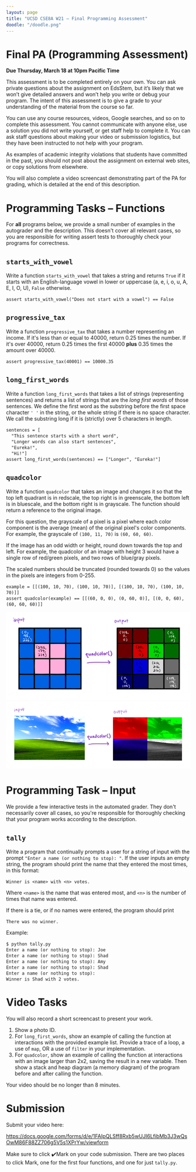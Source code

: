 ```yaml
---
layout: page
title: "UCSD CSE8A W21 – Final Programming Assessment"
doodle: "/doodle.png"
---
```


# Final PA (Programming Assessment)

**Due Thursday, March 18 at 10pm Pacific Time**

This assessment is to be completed entirely on your own. You can ask private questions about the assignment on EdsStem, but it’s likely that we won’t give detailed answers and won’t help you write or debug your program. The intent of this assessment is to give a grade to your understanding of the material from the course so far.

You can use any course resources, videos, Google searches, and so on to complete this assessment. You cannot communicate with anyone else, use a solution you did not write yourself, or get staff help to complete it. You can ask staff questions about making your video or submission logistics, but they have been instructed to not help with your program.

As examples of academic integrity violations that students have committed in the past, you should not post about the assignment on external web sites, or copy solutions from elsewhere.

You will also complete a video screencast demonstrating part of the PA for grading, which is detailed at the end of this description.

# Programming Tasks – Functions

For **all** programs below, we provide a small number of examples in the autograder and the description. This doesn't cover all relevant cases, so you are responsible for writing assert tests to thoroughly check your programs for correctness.

## `starts_with_vowel`

Write a function `starts_with_vowel` that takes a string and returns `True` if it starts with an English-language vowel in lower or uppercase (a, e, i, o, u, A, E, I, O, U), `False` otherwise.

```
assert starts_with_vowel("Does not start with a vowel") == False
```

## `progressive_tax`

Write a function `progressive_tax` that takes a number representing an income. If it's less than or equal to 40000, return 0.25 times the number. If it's over 40000, return 0.25 times the first 40000 **plus** 0.35 times the amount over 40000.

```
assert progressive_tax(40001) == 10000.35
```

## `long_first_words`

Write a function `long_first_words` that takes a list of strings (representing sentences) and returns a list of strings that are the _long first words_ of those sentences. We define the first word as the substring before the first space character `' '` in the string, or the whole string if there is no space character. We call the substring long if it is (strictly) over 5 characters in length.

```
sentences = [
  "This sentence starts with a short word",
  "Longer words can also start sentences",
  "Eureka!",
  "Hi!"]
assert long_first_words(sentences) == ["Longer", "Eureka!"]
```

## `quadcolor`

Write a function `quadcolor` that takes an image and changes it so that the top left quadrant is in redscale, the top right is in greenscale, the bottom left is in bluescale, and the bottom right is in grayscale. The function should return a reference to the original image.

For this question, the grayscale of a pixel is a pixel where each color component is the average (mean) of the original pixel's color components. For example, the grayscale of `(100, 11, 70)` is `(60, 60, 60)`.

If the image has an odd width or height, round down towards the top and left.
For example, the quadcolor of an image with height 3 would have a single row
of red/green pixels, and two rows of blue/gray pixels.

The scaled numbers should be truncated (rounded towards 0) so the values in the pixels are integers from 0-255.

```
example = [[(100, 10, 70), (100, 10, 70)], [(100, 10, 70), (100, 10, 70)]]
assert quadcolor(example) == [[(60, 0, 0), (0, 60, 0)], [(0, 0, 60), (60, 60, 60)]]
```

![Quadcolor 1](./quadcolor-1.png)
![Quadcolor 2](./quadcolor-2.png)

# Programming Task – Input

We provide a few interactive tests in the automated grader. They don't necessarily cover all cases, so you're responsible for thoroughly checking that your program works according to the description.

## `tally`

Write a program that continually prompts a user for a string of input with the prompt `"Enter a name (or nothing to stop): "`. If the user inputs an empty string, the program should print the name that they entered the most times, in this format:

```
Winner is <name> with <n> votes.
```

Where `<name>` is the name that was entered most, and `<n>` is the number of times that name was entered.

If there is a tie, or if no names were entered, the program should print

```
There was no winner.
```

Example:

```
$ python tally.py
Enter a name (or nothing to stop): Joe
Enter a name (or nothing to stop): Shad
Enter a name (or nothing to stop): Amy
Enter a name (or nothing to stop): Shad
Enter a name (or nothing to stop):
Winner is Shad with 2 votes.
```

# Video Tasks

You will also record a short screencast to present your work.

1. Show a photo ID.
1. For `long_first_words`, show an example of calling the function at interactions with the provided example list. Provide a trace of a loop, a use of `map`, OR a use of `filter` in your implementation.
2. For `quadcolor`, show an example of calling the function at interactions with an image larger than 2x2, saving the result in a new variable. Then show a stack and heap diagram (a memory diagram) of the program before and after calling the function.

Your video should be no longer than 8 minutes.

# Submission

Submit your video here:

https://docs.google.com/forms/d/e/1FAIpQLSff8Rxb5wUJI6LfibMb3J3wQsOwM86F88ZZ706g5V5s1XPrYw/viewform

Make sure to click ✔️Mark on your code submission. There are two places to click Mark, one for the first four functions, and one for just `tally.py`.

